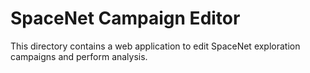 # SpaceNet Campaign Editor

This directory contains a web application to edit SpaceNet exploration campaigns and perform analysis.
